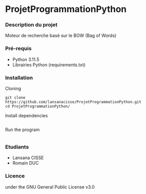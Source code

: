 # ProjetProgrammationPython

### Description du projet
Moteur de recherche basé sur le BOW (Bag of Words)

### Pré-requis
* Python 3.11.5
* Librairies Python (requirements.txt)

### Installation 
Cloning
```
git clone https://github.com/lansanacisse/ProjetProgrammationPython.git
cd ProjetProgrammationPython/
```
Install dependencies
```pip install -r requirements.txt
```
Run the program
```python main.py
```

### Etudiants
* Lansana CISSE
* Romain DUC

### Licence
under the GNU General Public License v3.0

